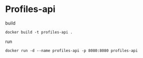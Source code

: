 # Profiles-api

build
```
docker build -t profiles-api .
```

run
```
docker run -d --name profiles-api -p 8080:8080 profiles-api
```
